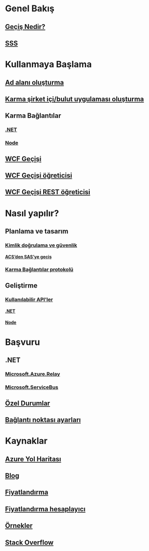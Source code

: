 # Genel Bakış
## [Geçiş Nedir?](relay-what-is-it.md)
## [SSS](relay-faq.md)

# Kullanmaya Başlama
## [Ad alanı oluşturma](relay-create-namespace-portal.md)
## [Karma şirket içi/bulut uygulaması oluşturma](service-bus-dotnet-hybrid-app-using-service-bus-relay.md)
## Karma Bağlantılar
### [.NET](relay-hybrid-connections-dotnet-get-started.md)
### [Node](relay-hybrid-connections-node-get-started.md)
## [WCF Geçişi](relay-wcf-dotnet-get-started.md)
## [WCF Geçişi öğreticisi](service-bus-relay-tutorial.md)
## [WCF Geçişi REST öğreticisi](service-bus-relay-rest-tutorial.md)

# Nasıl yapılır?
## Planlama ve tasarım
### [Kimlik doğrulama ve güvenlik](relay-authentication-and-authorization.md)
#### [ACS’den SAS’ye geçiş](relay-migrate-acs-sas.md)
### [Karma Bağlantılar protokolü](relay-hybrid-connections-protocol.md)
## Geliştirme
### [Kullanılabilir API’ler](relay-api-overview.md)
#### [.NET](relay-hybrid-connections-dotnet-api-overview.md)
#### [Node](relay-hybrid-connections-node-ws-api-overview.md)

# Başvuru
## .NET
### [Microsoft.Azure.Relay](/dotnet/api/microsoft.azure.relay)
### [Microsoft.ServiceBus](/dotnet/api/Microsoft.ServiceBus)
## [Özel Durumlar](relay-exceptions.md)
## [Bağlantı noktası ayarları](relay-port-settings.md)

# Kaynaklar
## [Azure Yol Haritası](https://azure.microsoft.com/roadmap/?category=enterprise-integration)
## [Blog](https://blogs.msdn.microsoft.com/servicebus/)
## [Fiyatlandırma](https://azure.microsoft.com/pricing/details/service-bus/)
## [Fiyatlandırma hesaplayıcı](https://azure.microsoft.com/pricing/calculator/)
## [Örnekler](https://github.com/azure/azure-relay/tree/master/samples)
## [Stack Overflow](http://stackoverflow.com/questions/tagged/azure-servicebusrelay)
